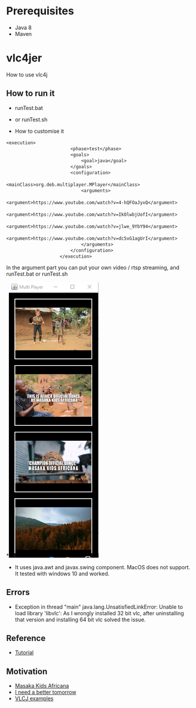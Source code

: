 # Prerequisites
* Java 8
* Maven

# vlc4jer
How to use vlc4j 

## How to run it
* runTest.bat
* or runTest.sh

* How to customise it
```
<execution>
						<phase>test</phase>
						<goals>
							<goal>java</goal>
						</goals>
						<configuration>
							<mainClass>org.deb.multiplayer.MPlayer</mainClass>
							<arguments>
							    <argument>https://www.youtube.com/watch?v=4-hQFOaJyxQ</argument>
							    <argument>https://www.youtube.com/watch?v=IkOlwbjUofI</argument>
							    <argument>https://www.youtube.com/watch?v=jlwe_9YbY94</argument>
							    <argument>https://www.youtube.com/watch?v=dc5xG1agUrI</argument>
							</arguments>
						</configuration>
					</execution>
```
In the argument part you can put your own video / rtsp streaming, and runTest.bat or runTest.sh

*![Screen shot](doc/Multiplayer.PNG)
* It uses java.awt and javax.swing component. MacOS does not support. It tested with windows 10 and worked.

## Errors
* Exception in thread "main" java.lang.UnsatisfiedLinkError: Unable to load library 'libvlc': As I wrongly installed 32 bit vlc, after uninstalling that version and installing 64 bit vlc solved the issue.

## Reference
* [Tutorial](https://capricasoftware.co.uk/projects/vlcj-4/tutorials)

## Motivation
* [Masaka Kids Africana](https://www.youtube.com/watch?v=IkOlwbjUofI)
* [I need a better tomorrow](https://www.youtube.com/watch?v=jlwe_9YbY94)
* [VLCJ examples](https://github.com/caprica/vlcj-examples)




